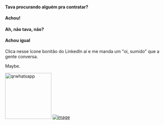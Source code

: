 #### Tava procurando alguém pra contratar?

#### Achou!

#### Ah, não tava, não?

#### Achou igual


Clica nesse ícone bonitão do LinkedIn aí e me manda um "oi, sumido" que a gente conversa.

Maybe.

<img src="https://user-images.githubusercontent.com/89320699/206322297-a171853d-7152-4daf-8484-cec021c6b94a.png" alt="qrwhatsapp" width="150"/> [![image](https://user-images.githubusercontent.com/89320699/206038786-994df79e-ca2a-43be-bbfd-7e50a9709e02.png)](https://www.linkedin.com/in/diegoeloy)
